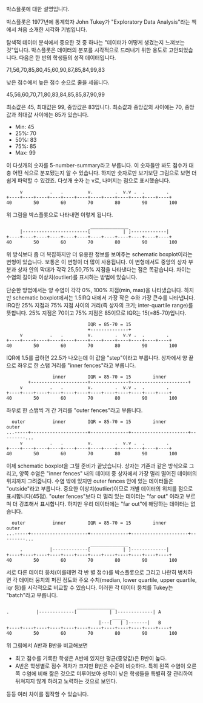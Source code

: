 박스플롯에 대한 설명입니다.

박스플롯은 1977년에 통계학자 John Tukey가 "Exploratory Data Analysis"라는 책에서 처음 소개한
시각화 기법입니다.

탐색적 데이터 분석에서 중요한 것 중 하나는 "데이터가 어떻게 생겼는지 느껴보는 것"입니다. 박스플롯은
데이터의 분포를 시각적으로 드러내기 위한 용도로 고안되었습니다. 다음은 한 반의 학생들의 성적 데이터입니다.

71,56,70,85,80,45,60,90,87,85,84,99,83

낮은 점수에서 높은 점수 순으로 줄을 세웁니다.

45,56,60,70,71,80,83,84,85,85,87,90,99

최소값은 45, 최대값은 99, 중앙값은 83입니다. 최소값과 중앙값의 사이에는 70, 중앙값과 최대값 사이에는
85가 있습니다.

* Min: 45
* 25%: 70
* 50%: 83
* 75%: 85
* Max: 99

이 다섯개의 숫자를 5-number-summary라고 부릅니다. 이 숫자들만 봐도 점수가 대충 어떤 식으로
분포됐는지 알 수 있습니다. 하지만 숫자로만 보기보단 그림으로 보면 더 쉽게 파악할 수 있겠죠. 다섯개 숫자
는 v로, 나머지는 점으로 표시했습니다.

```
     v          .   .         v.        .  v.v .  .        .
+----+----+----+----+----+----+----+----+----+----+----+----+
40        50        60        70        80        90        100
```

위 그림을 박스플롯으로 나타내면 이렇게 됩니다.

```
                               ______________
     |------------------------[            | ]-------------|
+----+----+----+----+----+----+----+----+----+----+----+----+
40        50        60        70        80        90        100
```

위 방식보다 좀 더 복잡하지만 더 유용한 정보를 보여주는 schematic boxplot이라는 변형이 있습니다.
보통은 이 변형이 더 많이 사용됩니다. 이 변형에서도 중앙의 상자 부분과 상자 안의 막대가 각각 25,50,75%
지점을 나타낸다는 점은 똑같습니다. 차이는 수염의 길이와 이상치(outlier)를 표시하는 방법에 있습니다.

단순한 방법에서는 양 수염이 각각 0%, 100% 지점(min, max)을 나타냈습니다. 하지만 schematic
boxplot에서는 1.5IRQ 내에서 가장 작은 수와 가장 큰수를 나타냅니다. IRQ란 25% 지점과 75% 지점
사이의 거리(즉 상자의 크기; inter-quartile range)를 뜻합니다. 25% 지점은 70이고 75% 지점은
85이므로 IQR는 15(=85-70)입니다.

```
                              IQR = 85-70 = 15
                              +--------------+
     v          .   .         v.        .  v.v .  .        .
+----+----+----+----+----+----+----+----+----+----+----+----+
40        50        60        70        80        90        100
```

IQR에 1.5를 곱하면 22.5가 나오는데 이 값을 "step"이라고 부릅니다. 상자에서 양 끝으로 좌우로 한 스탭
거리를 "inner fences"라고 부릅니다.

```
                 inner        IQR = 85-70 = 15        inner
        +---------------------+--------------+---------------------+
     v          .   .         v.        .  v.v .  .        .
+----+----+----+----+----+----+----+----+----+----+----+----+
40        50        60        70        80        90        100
```

좌우로 한 스탭씩 거 간 거리를 "outer fences"라고 부릅니다.

```
  outer          inner        IQR = 85-70 = 15        inner            outer
...-----+---------------------+--------------+---------------------+---------...
     v          .   .         v.        .  v.v .  .        .
+----+----+----+----+----+----+----+----+----+----+----+----+
40        50        60        70        80        90        100
```

이제 schematic boxplot을 그릴 준비가 끝났습니다. 상자는 기존과 같은 방식으로 그리고, 양쪽 수염은
"inner fences" 내의 데이터 중 상자에서 가장 멀리 떨어진 데이터의 위치까지 그려줍니다. 수염 밖에
있지만 outer fences 안에 있는 데이터들은 "outside"라고 부릅니다. 중요한 이상치(outlier)이므로
개별 데이터의 위치를 점으로 표시합니다(45점). "outer fences"보다 더 멀리 있는 데이터는 "far out"
이라고 부르며 더 강조해서 표시합니다. 하지만 우리 데이터에는 "far out"에 해당하는 데이터는 없습니다.

```
  outer          inner        IQR = 85-70 = 15        inner            outer
...-----+---------------------+--------------+---------------------+---------...
                               ______________
     .          |-------------[            | ]-------------|
+----+----+----+----+----+----+----+----+----+----+----+----+
40        50        60        70        80        90        100
```

서로 다른 데이터 뭉치(이를테면 각 반 별 점수)를 박스플롯으로 그리고 나란히 병치하면 각 데이터 뭉치의
퍼진 정도와 주요 수치(median, lower quartile, upper quartile, iqr 등)를 시각적으로 비교할
수 있습니다. 이러한 각 데이터 뭉치를 Tukey는 "batch"라고 부릅니다.

```
                          ______________
.          |-------------[            | ]-------------| A
                                       _____
                                  |---[   | ]-------|   B
+----+----+----+----+----+----+----+----+----+----+----+----+
40        50        60        70        80        90        100
```

위 그림에서 A반과 B반을 비교해보면

* 최고 점수를 기록한 학생은 A반에 있지만 평균(중앙값)은 B반이 높다.
* A반은 학생별로 점수 격차가 크지만 B반은 수준이 비슷하다. 특히 왼쪽 수염이 오른쪽 수염에 비해 짧은
  것으로 미루어보아 성적이 낮은 학생들을 특별히 잘 관리하여 뒤쳐지지 않게 하려고 노력하는 것으로 보인다.

등등 여러 차이를 짐작할 수 있습니다.
